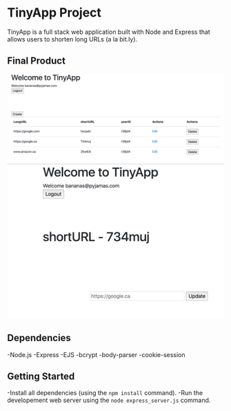 # TinyApp Project

TinyApp is a full stack web application built with Node and Express that allows users to shorten long URLs (a la bit.ly).

## Final Product

!["URL homepage"](https://github.com/Wisara8/tinyApp/blob/master/docs/URL_Page.png?raw=true)
!["Update link page"](https://github.com/Wisara8/tinyApp/blob/master/docs/shortURL_Page.png?raw=true)

## Dependencies

-Node.js
-Express
-EJS
-bcrypt
-body-parser
-cookie-session

## Getting Started

-Install all dependencies (using the `npm install` command).
-Run the developement web server using the `node express_server.js` command.